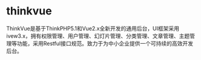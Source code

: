# thinkvue
ThinkVue是基于ThinkPHP5.1和Vue2.x全新开发的通用后台，UI框架采用ivew3.x，拥有权限管理、用户管理、幻灯片管理、分类管理、文章管理、主题管理等功能，采用Restful接口规范。致力于为中小企业提供一个可持续的高效开发后台。
